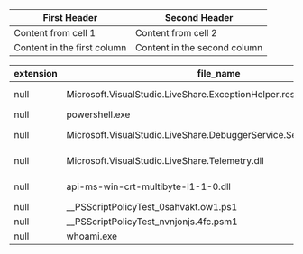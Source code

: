 First Header | Second Header
------------ | -------------
Content from cell 1 | Content from cell 2
Content in the first column | Content in the second column


extension|file_name|file_path|full_path|hashes|host|
--|--|--|--|--|--|
null|Microsoft.VisualStudio.LiveShare.ExceptionHelper.resources.dll|C:\Program Files (x86)\Microsoft Visual Studio\2019\Community\Common7\IDE\Extensions\Microsoft\LiveShare\ja|C:\Program Files (x86)\Microsoft Visual Studio\2019\Community\Common7\IDE\Extensions\Microsoft\LiveShare\ja\Microsoft.VisualStudio.LiveShare.ExceptionHelper.resources.dll|{}|null|
null|powershell.exe|C:\Windows\System32\WindowsPowerShell\v1.0|C:\Windows\System32\WindowsPowerShell\v1.0\powershell.exe|{"imphash":"A7CEFACDDA74B13CD330390769752481","md5":"CDA48FC75952AD12D99E526D0B6BF70A","sha256":"908B64B1971A979C7E3E8CE4621945CBA84854CB98D76367B791A6E22B5F6D53"}|WinDev1911Eval|
null|Microsoft.VisualStudio.LiveShare.DebuggerService.Server.resources.dll|C:\Program Files (x86)\Microsoft Visual Studio\2019\Community\Common7\IDE\Extensions\Microsoft\LiveShare\it|C:\Program Files (x86)\Microsoft Visual Studio\2019\Community\Common7\IDE\Extensions\Microsoft\LiveShare\it\Microsoft.VisualStudio.LiveShare.DebuggerService.Server.resources.dll|{}|null|
null|Microsoft.VisualStudio.LiveShare.Telemetry.dll|C:\Program Files (x86)\Microsoft Visual Studio\2019\Community\Common7\IDE\Extensions\Microsoft\LiveShare|C:\Program Files (x86)\Microsoft Visual Studio\2019\Community\Common7\IDE\Extensions\Microsoft\LiveShare\Microsoft.VisualStudio.LiveShare.Telemetry.dll|{}|null|
null|api-ms-win-crt-multibyte-l1-1-0.dll|C:\Program Files (x86)\Microsoft Visual Studio\2019\Community\Common7\IDE\Extensions\Microsoft\LiveShare\Agent|C:\Program Files (x86)\Microsoft Visual Studio\2019\Community\Common7\IDE\Extensions\Microsoft\LiveShare\Agent\api-ms-win-crt-multibyte-l1-1-0.dll|{}|null|
null|\__PSScriptPolicyTest_0sahvakt.ow1.ps1|C:\Users\User\AppData\Local\Temp|C:\Users\User\AppData\Local\Temp\__PSScriptPolicyTest_0sahvakt.ow1.ps1|{}|null|
null|\__PSScriptPolicyTest_nvnjonjs.4fc.psm1|C:\Users\User\AppData\Local\Temp|C:\Users\User\AppData\Local\Temp\__PSScriptPolicyTest_nvnjonjs.4fc.psm1|{}|null|
null|whoami.exe|C:\Windows\System32|C:\Windows\System32\whoami.exe|{"imphash":"7FF0758B766F747CE57DFAC70743FB88","md5":"2EEEEC89E705F73FFBCAE014E1828788","sha256":"A8A4C4719113B071BB50D67F6E12C188B92C70EEAFDFCD6F5DA69B6AAA99A7FD"}|WinDev1911Eval|
